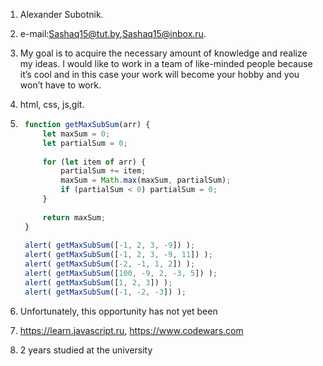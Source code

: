 1. Alexander Subotnik.
2. e-mail:Sashaq15@tut.by,Sashaq15@inbox.ru.
3. My goal is to acquire the necessary amount of knowledge and realize my ideas. I would like to work in a team of like-minded people because it’s cool and in this case your work will become your hobby and you won’t have to work.
4. html, css, js,git.
5. ```javascript
	function getMaxSubSum(arr) {
		let maxSum = 0;
		let partialSum = 0;
		
		for (let item of arr) {
			partialSum += item;
			maxSum = Math.max(maxSum, partialSum);
			if (partialSum < 0) partialSum = 0;
		}
		
		return maxSum;
	}
	
	alert( getMaxSubSum([-1, 2, 3, -9]) ); 
	alert( getMaxSubSum([-1, 2, 3, -9, 11]) ); 
	alert( getMaxSubSum([-2, -1, 1, 2]) ); 
	alert( getMaxSubSum([100, -9, 2, -3, 5]) ); 
	alert( getMaxSubSum([1, 2, 3]) ); 
	alert( getMaxSubSum([-1, -2, -3]) );
	```

6. Unfortunately, this opportunity has not yet been
7. https://learn.javascript.ru, https://www.codewars.com
8. 2 years studied at the university

